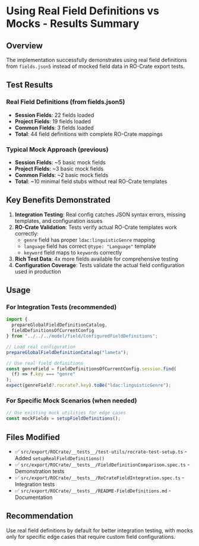 # Using Real Field Definitions vs Mocks - Results Summary

## Overview

The implementation successfully demonstrates using real field definitions from `fields.json5` instead of mocked field data in RO-Crate export tests.

## Test Results

### Real Field Definitions (from fields.json5)

- **Session Fields**: 22 fields loaded
- **Project Fields**: 19 fields loaded
- **Common Fields**: 3 fields loaded
- **Total**: 44 field definitions with complete RO-Crate mappings

### Typical Mock Approach (previous)

- **Session Fields**: ~5 basic mock fields
- **Project Fields**: ~3 basic mock fields
- **Common Fields**: ~2 basic mock fields
- **Total**: ~10 minimal field stubs without real RO-Crate templates

## Key Benefits Demonstrated

1. **Integration Testing**: Real config catches JSON syntax errors, missing templates, and configuration issues
2. **RO-Crate Validation**: Tests verify actual RO-Crate templates work correctly:
   - `genre` field has proper `ldac:linguisticGenre` mapping
   - `language` field has correct `@type: "Language"` template
   - `keyword` field maps to `keywords` correctly
3. **Rich Test Data**: 4x more fields available for comprehensive testing
4. **Configuration Coverage**: Tests validate the actual field configuration used in production

## Usage

### For Integration Tests (recommended)

```typescript
import {
  prepareGlobalFieldDefinitionCatalog,
  fieldDefinitionsOfCurrentConfig
} from "../../../model/field/ConfiguredFieldDefinitions";

// Load real configuration
prepareGlobalFieldDefinitionCatalog("lameta");

// Use real field definitions
const genreField = fieldDefinitionsOfCurrentConfig.session.find(
  (f) => f.key === "genre"
);
expect(genreField?.rocrate?.key).toBe("ldac:linguisticGenre");
```

### For Specific Mock Scenarios (when needed)

```typescript
// Use existing mock utilities for edge cases
const mockFields = setupFieldDefinitions();
```

## Files Modified

- ✅ `src/export/ROCrate/__tests__/test-utils/rocrate-test-setup.ts` - Added `setupRealFieldDefinitions()`
- ✅ `src/export/ROCrate/__tests__/FieldDefinitionComparison.spec.ts` - Demonstration tests
- ✅ `src/export/ROCrate/__tests__/RoCrateFieldIntegration.spec.ts` - Integration tests
- ✅ `src/export/ROCrate/__tests__/README-FieldDefinitions.md` - Documentation

## Recommendation

Use real field definitions by default for better integration testing, with mocks only for specific edge cases that require custom field configurations.
